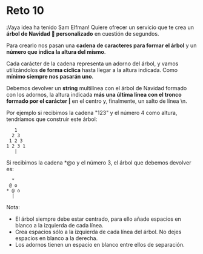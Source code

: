 # Reto 10

¡Vaya idea ha tenido Sam Elfman! Quiere ofrecer un servicio que te crea un **árbol de Navidad 🎄 personalizado** en cuestión de segundos.

Para crearlo nos pasan una **cadena de caracteres para formar el árbol** y un **número que indica la altura del mismo**.

Cada carácter de la cadena representa un adorno del árbol, y vamos utilizándolos **de forma cíclica** hasta llegar a la altura indicada. Como **mínimo siempre nos pasarán uno**.

Debemos devolver un **string** multilínea con el árbol de Navidad formado con los adornos, la altura indicada **más una última línea con el tronco formado por el carácter |** en el centro y, finalmente, un salto de línea \n.

Por ejemplo si recibimos la cadena "123" y el número 4 como altura, tendríamos que construir este árbol:

```
   1
  2 3
 1 2 3
1 2 3 1
   |
```

Si recibimos la cadena \*@o y el número 3, el árbol que debemos devolver es:

```
  *
 @ o
* @ o
  |
```

Nota:

- El árbol siempre debe estar centrado, para ello añade espacios en blanco a la izquierda de cada línea.
- Crea espacios sólo a la izquierda de cada línea del árbol. No dejes espacios en blanco a la derecha.
- Los adornos tienen un espacio en blanco entre ellos de separación.

